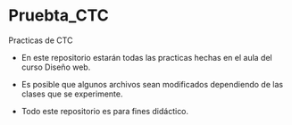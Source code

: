 # Pruebta_CTC

Practicas de CTC

- En este repositorio estarán todas las practicas hechas en el aula del curso Diseño web.

- Es posible que algunos archivos sean modificados dependiendo de las clases que se experimente.
  
- Todo este repositorio es para fines didáctico.
